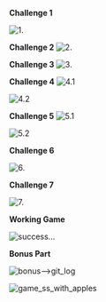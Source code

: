 **Challenge 1**

![1.](Images/challenge1.png)



**Challenge 2**
![2.](Images/Challenge2.png)



**Challenge 3**
![3.](Images/challenge3.png)



**Challenge 4**
![4.1](Images/challenge4.1.png)


![4.2](Images/challenge4.2.png)



**Challenge 5**
![5.1](Images/challenge5.1.png)


![5.2](Images/challenge5.2.png)



**Challenge 6**

![6.](Images/challenge6.1.png)



**Challenge 7**

![7.](Images/challeneg7.png)



**Working Game**

![success...](Images/working-game-ss.png)



**Bonus Part**

![bonus-->git_log](Images/bonus1.png)

![game_ss_with_apples](Images/game-with-apples.png)
